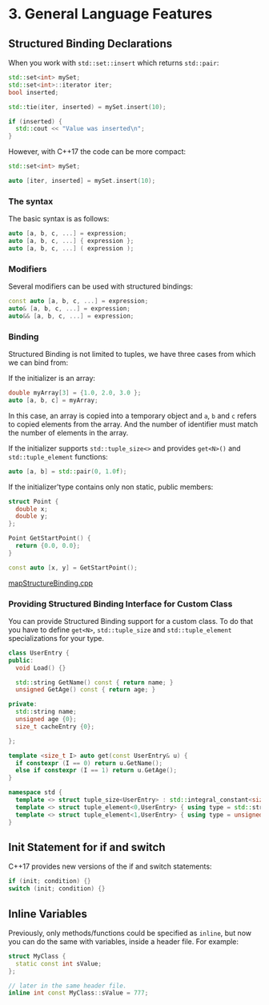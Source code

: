 # 3. General Language Features

## Structured Binding Declarations

When you work with `std::set::insert` which returns `std::pair`:

```c++
std::set<int> mySet;
std::set<int>::iterator iter;
bool inserted;

std::tie(iter, inserted) = mySet.insert(10);

if (inserted) {
  std::cout << "Value was inserted\n";
}
```

However, with C++17 the code can be more compact:

```c++
std::set<int> mySet;

auto [iter, inserted] = mySet.insert(10);
```

### The syntax

The basic syntax is as follows:

```c++
auto [a, b, c, ...] = expression;
auto [a, b, c, ...] { expression };
auto [a, b, c, ...] ( expression );
```

### Modifiers

Several modifiers can be used with structured bindings:

```c++
const auto [a, b, c, ...] = expression;
auto& [a, b, c, ...] = expression;
auto&& [a, b, c, ...] = expression;
```

### Binding

Structured Binding is not limited to tuples, we have three cases from which
we can bind from:

If the initializer is an array:

```c++
double myArray[3] = {1.0, 2.0, 3.0 };
auto [a, b, c] = myArray;
```

In this case, an array is copied into a temporary object and `a`, `b` and `c`
refers to copied elements from the array. And the number of identifier must
match the number of elements in the array.

If the initializer supports `std::tuple_size<>` and provides `get<N>()` and
`std::tuple_element` functions:

```c++
auto [a, b] = std::pair(0, 1.0f);
```

If the initializer'type contains only non static, public members:

```c++
struct Point {
  double x;
  double y;
};

Point GetStartPoint() {
  return {0.0, 0.0};
}

const auto [x, y] = GetStartPoint();
```

[mapStructureBinding.cpp](./mapStructureBinding.cpp)

### Providing Structured Binding Interface for Custom Class

You can provide Structured Binding support for a custom class. To do
that you have to define `get<N>`, `std::tuple_size` and `std::tuple_element`
specializations for your type.

```c++
class UserEntry {
public:
  void Load() {}

  std::string GetName() const { return name; }
  unsigned GetAge() const { return age; }

private:
  std::string name;
  unsigned age {0};
  size_t cacheEntry {0};

};

template <size_t I> auto get(const UserEntry& u) {
  if constexpr (I == 0) return u.GetName();
  else if constexpr (I == 1) return u.GetAge();
}

namespace std {
  template <> struct tuple_size<UserEntry> : std::integral_constant<size_t, 2> {};
  template <> struct tuple_element<0,UserEntry> { using type = std::string; };
  template <> struct tuple_element<1,UserEntry> { using type = unsigned; };
}

```

## Init Statement for if and switch

C++17 provides new versions of the if and switch statements:

```c++
if (init; condition) {}
switch (init; condition) {}
```

## Inline Variables

Previously, only methods/functions could be specified as `inline`, but now
you can do the same with variables, inside a header file. For example:

```c++
struct MyClass {
  static const int sValue;
};

// later in the same header file.
inline int const MyClass::sValue = 777;
```
